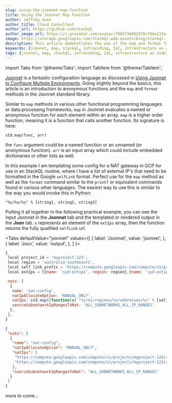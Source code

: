 ```yaml
---
slug: using-the-jsonnet-map-function
title: Using the Jsonnet Map Function
author: Jeffrey Aven
author_title: Cloud Consultant
author_url: https://github.com/stackql
author_image_url: https://s.gravatar.com/avatar/f96573d092470c74be233e1dded5376f?s=80
image: https://storage.googleapis.com/stackql-web-assets/blog/stackql-jsonnet-blog.png
description: This article demonstrates the use of the map and format functions in the Jsonnet standard library.
keywords: [jsonnet, map, stackql, infracoding, IaC, infrastructure as code]
tags: [jsonnet, map, stackql, infracoding, IaC, infrastructure as code]
---
```


import Tabs from '@theme/Tabs';
import TabItem from '@theme/TabItem';

[Jsonnet](https://jsonnet.org/) is a fantastic configuration language as discussed in [Using Jsonnet to Configure Multiple Environments](https://cloudywithachanceofbigdata.com/using-jsonnet-to-configure-multiple-environments/).  Going slightly beyond the basics, this article is an introduction to anonymous functions and the `map` and `format` methods in the Jsonnet standard library.  

Similar to `map` methods in various other functional programming languages or data processing frameworks, `map` in Jsonnet evaluates a named or anonymous function for each element within an array.  `map` is a higher order function, meaning it is a function that calls another function.  Its signature is here:  

```
std.map(func, arr)
```

the `func` argument could be a named function or an unnamed (or anonymous function).  `arr` is an input array which could include embedded dictionaries or other lists as well.  

In this example I am templating some config for a NAT gateway in GCP for use in an StackQL routine, where I have a list of external IP's that need to be formatted in the Google `selfLink` format.  Perfect use for the `map` method as well as the `format` command similar to the `printf` or equivalent commands found in various other languages.  The easiest way to use this is similar to the way you would invoke this in Python:  

```
"%s/%s/%s" % [string1, string2, string3]
```

Putting it all together in the following practical example, you can see the input Jsonnet in the __Jsonnet__ tab and the templated or rendered output in the __Json__ tab.  `x` represents an element of the `extIps` array, then the function returns the fully qualified `selfLink` url.  

<Tabs
  defaultValue="jsonnet"
  values={[
    { label: 'Jsonnet', value: 'jsonnet', },
    { label: 'Json', value: 'output', },
  ]
}>
<TabItem value="jsonnet">

```jsx
{
 local project_id = 'myproject-123',
 local region = 'australia-southeast1',
 local self_link_prefix = 'https://compute.googleapis.com/compute/v1/projects/',
 local extIps = [{name: 'syd-extip1', region: region},{name: 'syd-extip2', region: region}],

 nats: [
  {
   name: 'nat-config', 
   natIpAllocateOption: 'MANUAL_ONLY', 
   natIps: std.map((function(x) "%s/%s/regions/%s/addresses/%s" % [self_link_prefix, project_id, x.region, x.name]), extIps), 
   sourceSubnetworkIpRangesToNat: 'ALL_SUBNETWORKS_ALL_IP_RANGES'
  },	
 ],
}
```

</TabItem>
<TabItem value="output">

```json
{
 "nats": [
  {
   "name": "nat-config",
   "natIpAllocateOption": "MANUAL_ONLY",
   "natIps": [
    "https://compute.googleapis.com/compute/v1/projects/myproject-123/regions/australia-southeast1/addresses/syd-extip1",
    "https://compute.googleapis.com/compute/v1/projects/myproject-123/regions/australia-southeast1/addresses/syd-extip2"
   ],
   "sourceSubnetworkIpRangesToNat": "ALL_SUBNETWORKS_ALL_IP_RANGES"
  }
 ]
}
```

</TabItem>
</Tabs>


more to come...  
